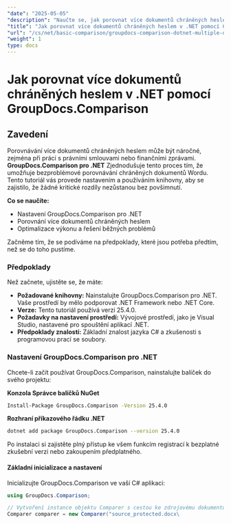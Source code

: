 ```yaml
---
"date": "2025-05-05"
"description": "Naučte se, jak porovnat více dokumentů chráněných heslem v .NET pomocí GroupDocs.Comparison. Tato příručka se zabývá nastavením, implementací a osvědčenými postupy."
"title": "Jak porovnat více dokumentů chráněných heslem v .NET pomocí GroupDocs.Comparison"
"url": "/cs/net/basic-comparison/groupdocs-comparison-dotnet-multiple-documents/"
"weight": 1
type: docs
---
```

# Jak porovnat více dokumentů chráněných heslem v .NET pomocí GroupDocs.Comparison

## Zavedení

Porovnávání více dokumentů chráněných heslem může být náročné, zejména při práci s právními smlouvami nebo finančními zprávami. **GroupDocs.Comparison pro .NET** Zjednodušuje tento proces tím, že umožňuje bezproblémové porovnávání chráněných dokumentů Wordu. Tento tutoriál vás provede nastavením a používáním knihovny, aby se zajistilo, že žádné kritické rozdíly nezůstanou bez povšimnutí.

**Co se naučíte:**

- Nastavení GroupDocs.Comparison pro .NET
- Porovnání více dokumentů chráněných heslem
- Optimalizace výkonu a řešení běžných problémů

Začněme tím, že se podíváme na předpoklady, které jsou potřeba předtím, než se do toho pustíme.

### Předpoklady

Než začnete, ujistěte se, že máte:

- **Požadované knihovny:** Nainstalujte GroupDocs.Comparison pro .NET. Vaše prostředí by mělo podporovat .NET Framework nebo .NET Core.
- **Verze:** Tento tutoriál používá verzi 25.4.0.
- **Požadavky na nastavení prostředí:** Vývojové prostředí, jako je Visual Studio, nastavené pro spouštění aplikací .NET.
- **Předpoklady znalostí:** Základní znalost jazyka C# a zkušenosti s programovou prací se soubory.

### Nastavení GroupDocs.Comparison pro .NET

Chcete-li začít používat GroupDocs.Comparison, nainstalujte balíček do svého projektu:

**Konzola Správce balíčků NuGet**
```bash
Install-Package GroupDocs.Comparison -Version 25.4.0
```

**Rozhraní příkazového řádku .NET**
```bash
dotnet add package GroupDocs.Comparison --version 25.4.0
```

Po instalaci si zajistěte plný přístup ke všem funkcím registrací k bezplatné zkušební verzi nebo zakoupením předplatného.

#### Základní inicializace a nastavení

Inicializujte GroupDocs.Comparison ve vaší C# aplikaci:

```csharp
using GroupDocs.Comparison;

// Vytvoření instance objektu Comparer s cestou ke zdrojovému dokumentu
Comparer comparer = new Comparer("source_protected.docx\